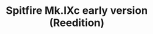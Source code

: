 ---
title: "Spitfire Mk.IXc early version (Reedition)"
price: 3600 
desc: "PROFIPACK, Spitfire Mk.IXc early version (Reedition), razmera: 1/48"
img_path: "/assets/img/8282.jpg"
brand: EDUARD
available: false
special_offer: false
new: false
soon: false
cat: "Plasticne-Makete"
subcat: "PM-EDUARD"
subsubcat: ""
sifra: "8282"
---